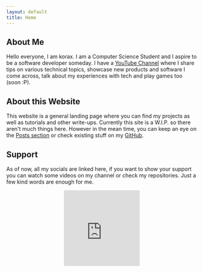 ```yaml
---
layout: default
title: Home
---
```


## About Me
Hello everyone, I am korax. I am a Computer Science Student and I aspire to be a software developer someday. 
I have a <a href="https://www.youtube.com/@_korax_">YouTube Channel</a> where I share tips on various technical topics, showcase new products and software I come across, talk about my experiences with tech and play games too (soon :P).

## About this Website
This website is a general landing page where you can find my projects as well as tutorials and other write-ups. Currently this site is a W.I.P. so there aren't much things here. 
However in the mean time, you can keep an eye on the <a href="/posts/index.html">Posts section</a> or check existing stuff on my <a href="https://github.com/koraxial">GitHub</a>. 

## Support
As of now, all my socials are linked here, if you want to show your support you can watch some videos on my channel or check my repositories. 
Just a few kind words are enough for me.

<p align="center">
<iframe src="https://giphy.com/embed/JRUtn0sCuAn0bzfc4C" width="200" height="200" frameBorder="0" class="giphy-embed" allowFullScreen></iframe>
</p>
